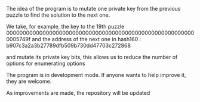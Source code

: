 The idea of ​​the program is to mutate one private key from the previous puzzle to find the solution to the next one.

We take, for example, the key to the 19th puzzle 0000000000000000000000000000000000000000000000000000000000005749f and the address of the next one in hash160 : b907c3a2a3b27789dfb509b730dd47703c272868

and mutate its private key bits, this allows us to reduce the number of options for enumerating options


The program is in development mode. If anyone wants to help improve it, they are welcome.

As improvements are made, the repository will be updated
